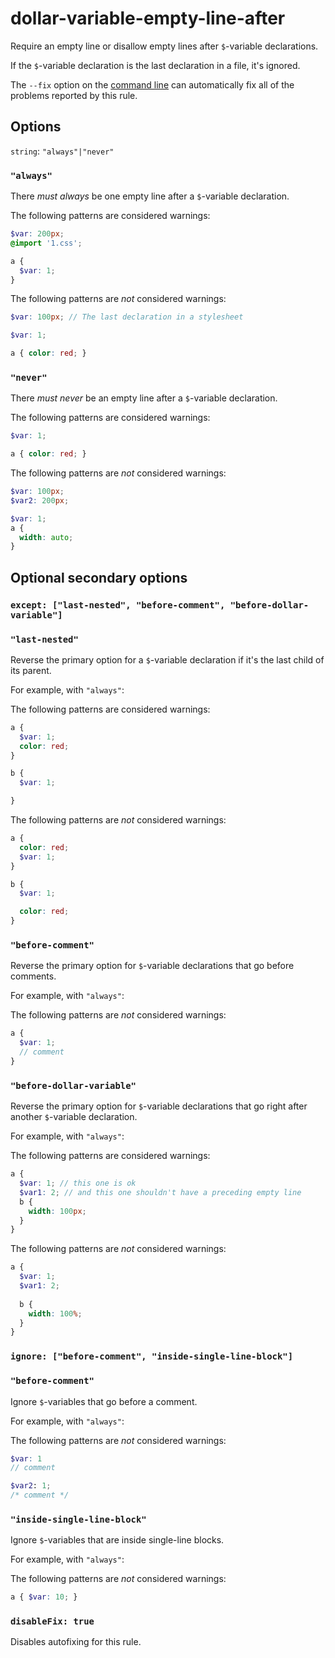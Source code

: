 # dollar-variable-empty-line-after

Require an empty line or disallow empty lines after `$`-variable declarations.

If the `$`-variable declaration is the last declaration in a file, it's ignored.

The `--fix` option on the [command line](https://github.com/stylelint/stylelint/blob/master/docs/user-guide/cli.md#autofixing-errors) can automatically fix all of the problems reported by this rule.

## Options

`string`: `"always"|"never"`

### `"always"`

There *must always* be one empty line after a `$`-variable declaration.

The following patterns are considered warnings:

```scss
$var: 200px;
@import '1.css';
```

```scss
a {
  $var: 1;
}
```

The following patterns are *not* considered warnings:

```scss
$var: 100px; // The last declaration in a stylesheet
```

```scss
$var: 1;

a { color: red; }
```

### `"never"`

There *must never* be an empty line after a `$`-variable declaration.

The following patterns are considered warnings:

```scss
$var: 1;

a { color: red; }
```

The following patterns are *not* considered warnings:

```scss
$var: 100px;
$var2: 200px;
```

```scss
$var: 1;
a {
  width: auto;
}
```

## Optional secondary options

### `except: ["last-nested", "before-comment", "before-dollar-variable"]`

### `"last-nested"`

Reverse the primary option for a `$`-variable declaration if it's the last child of its parent.

For example, with `"always"`:

The following patterns are considered warnings:

```scss
a {
  $var: 1;
  color: red;
}

b {
  $var: 1;

}
```

The following patterns are *not* considered warnings:

```scss
a {
  color: red;
  $var: 1;
}

b {
  $var: 1;

  color: red;
}
```

### `"before-comment"`

Reverse the primary option for `$`-variable declarations that go before comments.

For example, with `"always"`:

The following patterns are *not* considered warnings:

```scss
a {
  $var: 1;
  // comment
}
```

### `"before-dollar-variable"`

Reverse the primary option for `$`-variable declarations that go right after another `$`-variable declaration.

For example, with `"always"`:

The following patterns are considered warnings:

```scss
a {
  $var: 1; // this one is ok
  $var1: 2; // and this one shouldn't have a preceding empty line
  b {
    width: 100px;
  }
}
```

The following patterns are *not* considered warnings:

```scss
a {
  $var: 1;
  $var1: 2;
  
  b {
    width: 100%;
  }
}
```

### `ignore: ["before-comment", "inside-single-line-block"]`

### `"before-comment"`

Ignore `$`-variables that go before a comment.

For example, with `"always"`:

The following patterns are *not* considered warnings:

```scss
$var: 1
// comment

$var2: 1;
/* comment */
```

### `"inside-single-line-block"`

Ignore `$`-variables that are inside single-line blocks.

For example, with `"always"`:

The following patterns are *not* considered warnings:

```scss
a { $var: 10; }
```

### `disableFix: true`

Disables autofixing for this rule.
